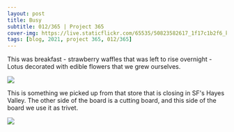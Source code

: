 ```yaml
---
layout: post
title: Busy
subtitle: 012/365 | Project 365
cover-img: https://live.staticflickr.com/65535/50823582617_1f17c1b2f6_k.jpg
tags: [blog, 2021, project 365, 012/365]
---
```

This was breakfast - strawberry waffles that was left to rise overnight - Lotus decorated with edible flowers that we grew ourselves.
<p class="post-img-wrap">
  <img src="https://live.staticflickr.com/65535/50829495783_bf75fd8548_h.jpg">
</p>
This is something we picked up from that store that is closing in SF's Hayes Valley. The other side of the board is a cutting board, and this side of the board we use it as trivet.
<p class="post-img-wrap">
  <img src="https://live.staticflickr.com/65535/50823582617_eb34c776c6_h.jpg">
</p>

